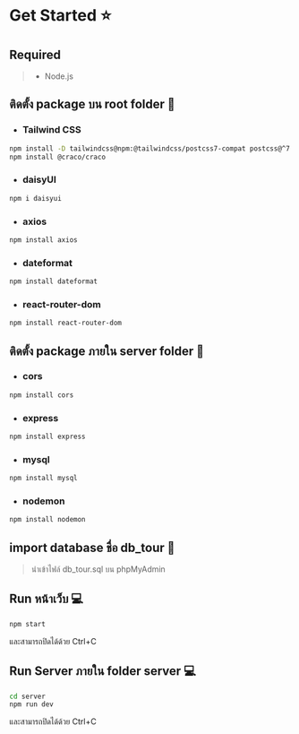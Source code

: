 # Get Started :star:
## Required
> * Node.js


## ติดตั้ง package บน root folder :file_folder:

* ### Tailwind CSS
```bash
npm install -D tailwindcss@npm:@tailwindcss/postcss7-compat postcss@^7 autoprefixer@^9
npm install @craco/craco
```
* ### daisyUI
```bash
npm i daisyui
```
* ### axios
```bash
npm install axios
```
* ### dateformat
```bash
npm install dateformat
```
* ### react-router-dom
```bash
npm install react-router-dom
```
## ติดตั้ง package ภายใน server folder :file_folder:
* ### cors
```bash
npm install cors
```
* ### express
```bash
npm install express
```
* ### mysql
```bash
npm install mysql
```
* ### nodemon
```bash
npm install nodemon
```
## import database ชื่อ db_tour :file_folder:
> นำเข้าไฟล์ db_tour.sql บน phpMyAdmin

## Run หน้าเว็บ :computer:
```bash
npm start
```
และสามารถปิดได้ด้วย Ctrl+C

## Run Server ภายใน folder server :computer:
```bash
cd server
npm run dev
```
และสามารถปิดได้ด้วย Ctrl+C
